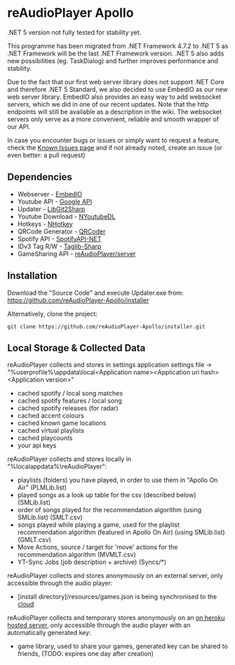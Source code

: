 # reAudioPlayer Apollo

.NET 5 version not fully tested for stability yet.

This programme has been migrated from .NET Framework 4.7.2 to .NET 5 as .NET Framework will be the last .NET Framework version.
.NET 5 also adds new possibilities (eg. TaskDialog) and further improves performance and stability.

Due to the fact that our first web server library does not support .NET Core and therefore .NET 5 Standard, we also decided to use EmbedIO as our new web server library.
EmbedIO also provides an easy way to add websocket servers, which we did in one of our recent updates. Note that the http endpoints will still be available as a description in the wiki. The websocket servers only serve as a more convenient, reliable and smooth wrapper of our API.

In case you encounter bugs or issues or simply want to request a feature, check the [Known Issues page](Known-Issues.md) and if not already noted, create an issue (or even better: a pull request)

## Dependencies

- Webserver - [EmbedIO](https://github.com/unosquare/embedio)
- Youtube API - [Google API](https://github.com/googleapis/google-api-dotnet-client)
- Updater - [LibGit2Sharp](https://github.com/libgit2/libgit2sharp)
- Youtube Download - [NYoutubeDL](http://gitlab.com/rgunti/nyoutubedl)
- Hotkeys - [NHotkey](https://github.com/thomaslevesque/NHotkey)
- QRCode Generator - [QRCoder](https://github.com/codebude/QRCoder)
- Spotify API - [SpotifyAPI-NET](https://github.com/JohnnyCrazy/SpotifyAPI-NET)
- IDv3 Tag R/W - [Taglib-Sharp](https://github.com/mono/taglib-sharp)
- GameSharing API - [reAudioPlayer/server](https://github.com/reAudioPlayer-Apollo/server)

## Installation

Download the "Source Code" and execute Updater.exe from: https://github.com/reAudioPlayer-Apollo/installer

Alternatively, clone the project:

```
git clone https://github.com/reAudioPlayer-Apollo/installer.git
```

## Local Storage & Collected Data

reAudioPlayer collects and stores in settings application settings file
-> "%userprofile%\appdata\local\<Application name>\<Application uri hash>\<Application version>"
- cached spotify / local song matches
- cached spotify features / local song
- cached spotify releases (for radar)
- cached accent colours
- cached known game locations
- cached virtual playlists
- cached playcounts
- your api keys

reAudioPlayer collects and stores locally in "%localappdata%\reAudioPlayer":
- playlists (folders) you have played, in order to use them in "Apollo On Air" (PLMLib.list)
- played songs as a look up table for the csv (described below) (SMLib.list)
- order of songs played for the recommendation algorithm (using SMLib.list) (SMLT.csv)
- songs played while playing a game, used for the playlist recommendation algorithm (featured in Apollo On Air) (using SMLib.list) (GMLT.csv)
- Move Actions, source / target for 'move' actions for the recommendation algorithm (MVMLT.csv)
- YT-Sync Jobs (job description + archive) (Syncs/*)

reAudioPlayer collects and stores anonymously on an external server, only accessible through the audio player:
- [install directory]/resources/games.json is being synchronised to the [cloud](https://github.com/reAudioPlayer-Apollo/server)

reAudioPlayer collects and temporary stores anonymously on an [on heroku hosted server](https://github.com/reAudioPlayer-Apollo/server), only accessible through the audio player with an automatically generated key:
- game library, used to share your games, generated key can be shared to friends, (TODO: expires one day after creation)
